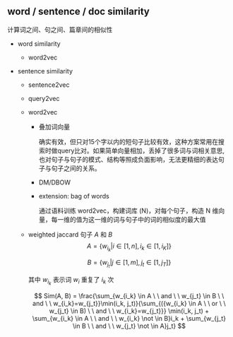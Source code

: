 word / sentence / doc similarity
----------------------------

计算词之间、句之间、篇章间的相似性

- word similarity
    + word2vec

- sentence similarity
    + sentence2vec
    + query2vec
    + word2vec
        * 叠加词向量

            确实有效，但只对15个字以内的短句子比较有效，这种方案常用在搜索时做query比对。如果简单向量相加，丢掉了很多词与词相关意思,也对句子与句子的模式、结构等照成负面影响，无法更精细的表达句子与句子之间的关系。

        * DM/DBOW
        * extension: bag of words

            通过语料训练 word2vec，构建词库 (N)，对每个句子，构造 N 维向量，每一维的值为这一维的词与句子中的词的相似度的最大值
    + weighted jaccard
        句子 $A$ 和 $B$
        $$
        A = \{w_{i_k} | i \in [1,n], i_k \in [1, i_K]\}
        $$

        $$
        B = \{w_{j_t} | j \in [1,m], j_t \in [1, j_T]\}
        $$

        其中 $w_{i_k}$ 表示词 $w_i$ 重复了 $i_k$ 次

        $$
        Sim(A, B) = \frac{\sum_{w_{i_k} \in A \ \ and \ \  w_{j_t} \in B \ \ and \ \ w_{i_k}=w_{j_t}}\min(i_k, j_t)}{\sum_{({w_{i_k} \in A \ \ or \ \  w_{j_t} \in B) \ \ and \ \ w_{i_k}=w_{j_t}}} \min(i_k, j_t) + \sum_{w_{i_k} \in A \ \ and \ \ w_{i_k} \not \in B}i_k + \sum_{w_{j_t} \in B \ \ and \ \ w_{j_t} \not \in A}j_t}
        $$
